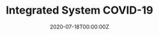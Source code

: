 ---
title: Integrated System COVID-19
summary: Detection of Mask, barcode, temperature, and sanitizer dispenser. 
internal_link: https://github.com/VineetTambe/Integrated_covid19_system
tags:
- Demo
date: "2020-07-18T00:00:00Z"

# Optional external URL for project (replaces project detail page).
external_link: https://drive.google.com/file/d/1iffjfklEwshTH5SxiMxHTsMPUmypEAjD/view?usp=sharing

image:
  caption: Integrated_Covid19_sys
  focal_point: Smart
---